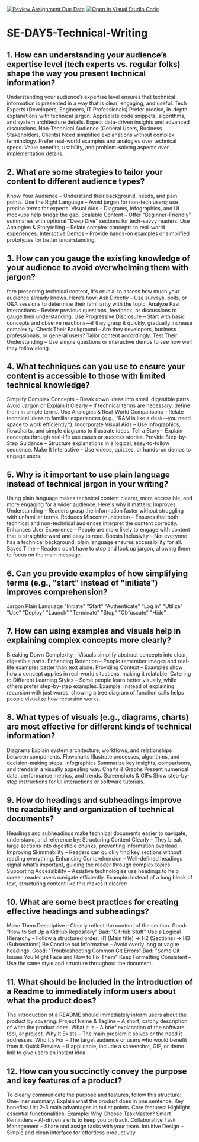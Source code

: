 [![Review Assignment Due Date](https://classroom.github.com/assets/deadline-readme-button-22041afd0340ce965d47ae6ef1cefeee28c7c493a6346c4f15d667ab976d596c.svg)](https://classroom.github.com/a/zsAR-pyY)
[![Open in Visual Studio Code](https://classroom.github.com/assets/open-in-vscode-2e0aaae1b6195c2367325f4f02e2d04e9abb55f0b24a779b69b11b9e10269abc.svg)](https://classroom.github.com/online_ide?assignment_repo_id=18605827&assignment_repo_type=AssignmentRepo)
# SE-DAY5-Technical-Writing
## 1. How can understanding your audience’s expertise level (tech experts vs. regular folks) shape the way you present technical information?
Understanding your audience’s expertise level ensures that technical information is presented in a way that is clear, engaging, and useful.
Tech Experts (Developers, Engineers, IT Professionals)
Prefer precise, in-depth explanations with technical jargon.
Appreciate code snippets, algorithms, and system architecture details.
Expect data-driven insights and advanced discussions.
Non-Technical Audience (General Users, Business Stakeholders, Clients)
Need simplified explanations without complex terminology.
Prefer real-world examples and analogies over technical specs.
Value benefits, usability, and problem-solving aspects over implementation details.

## 2. What are some strategies to tailor your content to different audience types?
Know Your Audience – Understand their background, needs, and pain points.
Use the Right Language – Avoid jargon for non-tech users; use precise terms for experts.
Visual Aids – Diagrams, infographics, and UI mockups help bridge the gap.
Scalable Content – Offer "Beginner-Friendly" summaries with optional "Deep Dive" sections for tech-savvy readers.
Use Analogies & Storytelling – Relate complex concepts to real-world experiences.
Interactive Demos – Provide hands-on examples or simplified prototypes for better understanding.
## 3. How can you gauge the existing knowledge of your audience to avoid overwhelming them with jargon?
fore presenting technical content, it's crucial to assess how much your audience already knows. Here’s how:
Ask Directly – Use surveys, polls, or Q&A sessions to determine their familiarity with the topic.
Analyze Past Interactions – Review previous questions, feedback, or discussions to gauge their understanding.
Use Progressive Disclosure – Start with basic concepts and observe reactions—if they grasp it quickly, gradually increase complexity.
Check Their Background – Are they developers, business professionals, or general users? Tailor content accordingly.
Test Their Understanding – Use simple questions or interactive demos to see how well they follow along.
## 4. What techniques can you use to ensure your content is accessible to those with limited technical knowledge?
Simplify Complex Concepts – Break down ideas into small, digestible parts.
Avoid Jargon or Explain It Clearly – If technical terms are necessary, define them in simple terms.
Use Analogies & Real-World Comparisons – Relate technical ideas to familiar experiences (e.g., “RAM is like a desk—you need space to work efficiently.”).
Incorporate Visual Aids – Use infographics, flowcharts, and simple diagrams to illustrate ideas.
Tell a Story – Explain concepts through real-life use cases or success stories.
Provide Step-by-Step Guidance – Structure explanations in a logical, easy-to-follow sequence.
Make It Interactive – Use videos, quizzes, or hands-on demos to engage users.
## 5. Why is it important to use plain language instead of technical jargon in your writing?
Using plain language makes technical content clearer, more accessible, and more engaging for a wider audience. Here's why it matters:
Improves Understanding – Readers grasp the information faster without struggling with unfamiliar terms.
Reduces Miscommunication – Ensures that both technical and non-technical audiences interpret the content correctly.
Enhances User Experience – People are more likely to engage with content that is straightforward and easy to read.
Boosts Inclusivity – Not everyone has a technical background; plain language ensures accessibility for all.
Saves Time – Readers don’t have to stop and look up jargon, allowing them to focus on the main message.
## 6. Can you provide examples of how simplifying terms (e.g., "start" instead of "initiate") improves comprehension?
 Jargon	Plain Language
"Initiate"	"Start"
"Authenticate"	"Log in"
"Utilize"	"Use"
"Deploy"	"Launch"
"Terminate"	"Stop"
"Obfuscate"	"Hide"
## 7. How can using examples and visuals help in explaining complex concepts more clearly?
Breaking Down Complexity – Visuals simplify abstract concepts into clear, digestible parts.
Enhancing Retention – People remember images and real-life examples better than text alone.
Providing Context – Examples show how a concept applies in real-world situations, making it relatable.
Catering to Different Learning Styles – Some people learn better visually, while others prefer step-by-step examples.
 Example: Instead of explaining recursion with just words, showing a tree diagram of function calls helps people visualize how recursion works.
## 8. What types of visuals (e.g., diagrams, charts) are most effective for different kinds of technical information?
Diagrams Explain system architecture, workflows, and relationships between components.
Flowcharts Illustrate processes, algorithms, and decision-making steps.
Infographics Summarize key insights, comparisons, and trends in a visually appealing way.
Charts & Graphs Present numerical data, performance metrics, and trends.
Screenshots & GIFs Show step-by-step instructions for UI interactions or software tutorials.
## 9. How do headings and subheadings improve the readability and organization of technical documents?
Headings and subheadings make technical documents easier to navigate, understand, and reference by:
Structuring Content Clearly – They break large sections into digestible chunks, preventing information overload.
Improving Skimmability – Readers can quickly find key sections without reading everything.
Enhancing Comprehension – Well-defined headings signal what’s important, guiding the reader through complex topics.
Supporting Accessibility – Assistive technologies use headings to help screen reader users navigate efficiently.
Example:
Instead of a long block of text, structuring content like this makes it clearer:
## 10. What are some best practices for creating effective headings and subheadings?
Make Them Descriptive – Clearly reflect the content of the section.
Good: "How to Set Up a GitHub Repository"
Bad: "GitHub Stuff"
Use a Logical Hierarchy – Follow a structured order:
H1 (Main title) → H2 (Sections) → H3 (Subsections)
Be Concise but Informative – Avoid overly long or vague headings.
Good: "Troubleshooting Common Git Errors"
Bad: "Some Git Issues You Might Face and How to Fix Them"
Keep Formatting Consistent – Use the same style and structure throughout the document.
## 11. What should be included in the introduction of a Readme to immediately inform users about what the product does?
The introduction of a README should immediately inform users about the product by covering:
Project Name & Tagline – A short, catchy description of what the product does.
What It Is – A brief explanation of the software, tool, or project.
Why It Exists – The main problem it solves or the need it addresses.
Who It’s For – The target audience or users who would benefit from it.
Quick Preview – If applicable, include a screenshot, GIF, or demo link to give users an instant idea
## 12. How can you succinctly convey the purpose and key features of a product?
To clearly communicate the purpose and features, follow this structure:
One-liner summary: Explain what the product does in one sentence.
Key benefits: List 2-3 main advantages in bullet points.
Core features: Highlight essential functionalities.
Example:
Why Choose TaskMaster?
Smart Reminders – AI-driven alerts to keep you on track.
Collaborative Task Management – Share and assign tasks with your team.
Intuitive Design – Simple and clean interface for effortless productivity.
